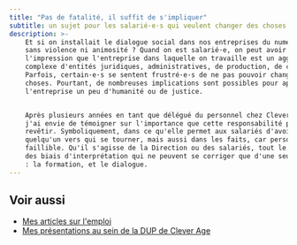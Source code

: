 ```yaml
---
title: "Pas de fatalité, il suffit de s'impliquer"
subtitle: un sujet pour les salarié·e·s qui veulent changer des choses
description: >-
    Et si on installait le dialogue social dans nos entreprises du numérique,
    sans violence ni animosité ? Quand on est salarié·e, on peut avoir
    l'impression que l'entreprise dans laquelle on travaille est un agglomérat
    complexe d'entités juridiques, administratives, de production, de contrôle…
    Parfois, certain·e·s se sentent frustré·e·s de ne pas pouvoir changer les
    choses. Pourtant, de nombreuses implications sont possibles pour apporter à
    l'entreprise un peu d'humanité ou de justice.


    Après plusieurs années en tant que délégué du personnel chez Clever Age,
    j'ai envie de témoigner sur l'importance que cette responsabilité peut
    revêtir. Symboliquement, dans ce qu'elle permet aux salariés d'avoir
    quelqu'un vers qui se tourner, mais aussi dans les faits, car personne n'est
    faillible. Qu'il s'agisse de la Direction ou des salariés, tout le monde a
    des biais d'interprétation qui ne peuvent se corriger que d'une seule façon
    : la formation, et le dialogue.
---
```


## Voir aussi

-   [Mes articles sur l'emploi](/tag/emploi/)
-   [Mes présentations au sein de la DUP de Clever Age](https://formation.boris.schapira.dev/dup/)

<!-- @format -->
